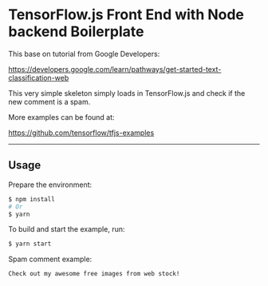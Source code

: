 TensorFlow.js Front End with Node backend Boilerplate
=================

This base on tutorial from Google Developers:

https://developers.google.com/learn/pathways/get-started-text-classification-web

This very simple skeleton simply loads in TensorFlow.js and check if the new comment is a spam.

More examples can be found at:

https://github.com/tensorflow/tfjs-examples

-------------------

## Usage

Prepare the environment:
```sh
$ npm install
# Or
$ yarn
```

To build and start the example, run:
```sh
$ yarn start
```

Spam comment example:
```text
Check out my awesome free images from web stock!
```